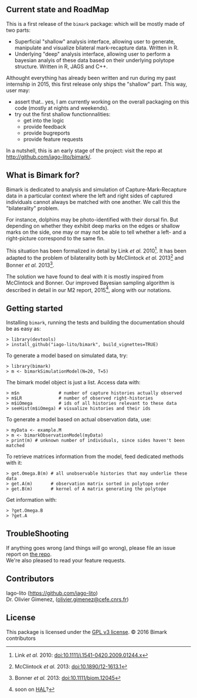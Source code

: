 ## Current state and RoadMap

This is a first release of the `bimark` package: which will be mostly made of
two parts:

- Superficial "shallow" analysis interface, allowing user to generate,
  manipulate and visualize bilateral mark-recapture data. Written in R.
- Underlying "deep" analysis interface, allowing user to perform a bayesian
  analyis of these data based on their underlying polytope structure. Written in
  R, JAGS and C++.

Althought everything has already been written and run during my past internship
in 2015, this first release only ships the "shallow" part. This way, user may:

- assert that..  yes, I am currently working on the overall packaging on this
  code (mostly at nights and weekends).
- try out the first shallow functionnalities:
    - get into the logic
    - provide feedback
    - provide bugreports
    - provide feature requests

In a nutshell, this is an early stage of the project: visit the repo at
<http://github.com/iago-lito/bimark/>.

## What is Bimark for?

Bimark is dedicated to analysis and simulation of Capture-Mark-Recapture data
in a particular context where the left and right sides of captured
individuals cannot always be matched with one another. We call this the
"bilaterality" problem.

For instance, dolphins may be photo-identified with their dorsal fin. But
depending on whether they exhibit deep marks on the edges or shallow marks on
the side, one may or may not be able to tell whether a left- and a right-picture
correspond to the same fin.

This situation has been formalized in detail by Link *et al.* 2010[^Link2010].
It has been adapted to the problem of bilaterality both by McClintock *et al.*
2013[^McClintock2013] and Bonner *et al.* 2013[^Bonner2013].

The solution we have found to deal with it is mostly inspired from McClintock
and Bonner. Our improved Bayesian sampling algorithm is described in detail in
our M2 report, 2015[^IagNOlivier2015], along with our notations.

[^Link2010]:
    Link *et al.* 2010:
    [doi:10.1111/j.1541-0420.2009.01244.x](https://www.ncbi.nlm.nih.gov/pubmed/19397581)  
[^McClintock2013]:
    McClintock *et al.* 2013:
    [doi:10.1890/12-1613.1](http://onlinelibrary.wiley.com/doi/10.1890/12-1613.1/full)  
[^Bonner2013]:
    Bonner *et al.* 2013:
    [doi:10.1111/biom.12045](http://onlinelibrary.wiley.com/doi/10.1111/biom.12045/abstract)  
[^IagNOlivier2015]:
    soon on [HAL](https://hal.archives-ouvertes.fr/)?

## Getting started


Installing `bimark`, running the tests and building the documentation should be
as easy as:

    > library(devtools)
    > install_github("iago-lito/bimark", build_vignettes=TRUE)
    
To generate a model based on simulated data, try:

    > library(bimark)
    > m <- bimarkSimulationModel(N=20, T=5)

The bimark model object is just a list. Access data with:

    > m$n               # number of capture histories actually observed
    > m$LR              # number of observed right-histories
    > m$iOmega          # ids of all histories relevant to these data
    > seeHist(m$iOmega) # visualize histories and their ids

To generate a model based on actual observation data, use:

    > myData <- example.M
    > m <- bimarkObservationModel(myData)
    > print(m) # unknown number of individuals, since sides haven't been matched
    
To retrieve matrices information from the model, feed dedicated methods with it:

    > get.Omega.B(m) # all unobservable histories that may underlie these data
    > get.A(m)       # observation matrix sorted in polytope order
    > get.B(m)       # kernel of A matrix generating the polytope

Get information with:

    > ?get.Omega.B
    > ?get.A
    
## TroubleShooting

If anything goes wrong (and things *will* go wrong), please file an
issue report on [the repo](https://github.com/iago-lito/bimark/issues>).  
We're also pleased to read your feature requests.

## Contributors

Iago-lito (<https://github.com/iago-lito>)  
Dr. Olivier Gimenez, (<olivier.gimenez@cefe.cnrs.fr>)

## License

This package is licensed under the [GPL v3
license](http://www.gnu.org/copyleft/gpl.html). &copy; 2016 Bimark contributors

